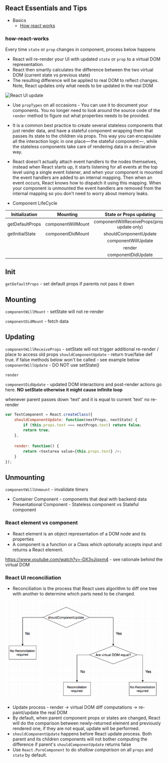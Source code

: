 ## React Essentials and Tips
* Basics
  * [How react works](#how-react-works)
  

### how-react-works
Every time `state` or `prop` changes in component, process below happens
* React will re-render your UI with updated `state` or `prop` to a virtual DOM representation.
* React then smartly calculates the difference between the two virtual DOM (current state vs previous state)
* The resulting difference will be applied to real DOM to reflect changes. Note, React updates only what needs to be updated in the
  real DOM

![React UI update](./rendering_process.gif)




* Use `propTypes` on all occasions - You can use it to document your components. You no longer need to look around the source code of the `render` method to figure out what properties needs to be provided.

* It is a common best practice to create several stateless components that just render data, and have a stateful component wrapping them that passes its state to the children via props. This way you can encapsulate all the interaction logic in one place — the stateful component — , while the stateless components take care of rendering data in a declarative way.

* React doesn’t actually attach event handlers to the nodes themselves, instead when React starts up, it starts listening for all events at the top level using a single event listener, and when your component is mounted the event handlers are added to an internal mapping. Then when an event occurs, React knows how to dispatch it using this mapping. When your component is unmounted the event handlers are removed from the internal mapping so you don’t need to worry about memory leaks.

* Component LifeCycle

|Initialization   |Mounting           |State or Props updating  |Unmounting|
| -------- |:---------------:|:---------------:| --------:|
|getDefaultProps   |componentWillMount|componentWillReceiveProps(props update only)|componentWillUnmount
|getInitialState   |componentDidMount |shouldComponentUpdate|
|                  |                  |componentWillUpdate|
|                  |                  |render|
|                  |                  |componentDidUpdate|

Init
---
`getDefaultProps` - set default props if parents not pass it down

Mounting
---
`componentWillMount` - setState will not re-render

`componentDidMount` - fetch data

Updating
---
`componentWillReceiveProps` - setState will not trigger additional re-render / place to access old props
`shouldComponentUpdate` - return true/false def true. if false methods below won't be called - see example below
`componentWillUpdate` - DO NOT use setState()

`render`

`componentDidUpdate`  - updated DOM interactions and post-render actions go here. **NO setState otherwise it might cause infinite loop**

whenever parent passes down 'text' and it is equal to current 'text' no re-render

```javascript
var TextComponent = React.createClass({
    shouldComponentUpdate: function(nextProps, nextState) {
        if (this.props.text === nextProps.text) return false;
        return true;
    },

    render: function() {
        return <textarea value={this.props.text} />;
    }
});
```
Unmounting
---
`componentWillUnmount` - invalidate timers

* Container Component - components that deal with backend data
Presentational Component - Stateless component vs Stateful component


### React element vs component

* React element is an object representation of a DOM node and its properties
* A component is a function or a Class which optionally accepts input and returns a React element.


https://www.youtube.com/watch?v=-DX3vJiqxm4 - see rationale behind the virtual DOM

### React UI reconciliation

* Reconciliation is the process that React uses algorithm to diff one tree with another to determine which parts need to be changed.

![React UI update](./react_ui_update.png)

* Update process - render -> virtual DOM diff computations -> re-paint/update the real DOM
* By default, when parent component props or states are changed, React will do the comparison between newly-returned element and previously rendered one, if they are not equal, update will be performed.
* `shouldComponentUpdate` happens before React update process. Both parent and its children components will not bother computing the difference if parent's `shouldComponentUpdate` returns false
* Use `React.PureComponent` to do *shallow comparison* on all `props` and `state` by default.





